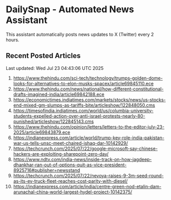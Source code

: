 # DailySnap - Automated News Assistant

This assistant automatically posts news updates to X (Twitter) every 2 hours.

## Recent Posted Articles

Last updated: Wed Jul 23 04:43:06 UTC 2025

1. https://www.thehindu.com/sci-tech/technology/trumps-golden-dome-looks-for-alternatives-to-elon-musks-spacex/article69845110.ece
2. https://www.thehindu.com/news/national/how-different-constitutional-drafts-imagined-india/article69842188.ece
3. https://economictimes.indiatimes.com/markets/stocks/news/us-stocks-end-mixed-gm-slumps-as-tariffs-bite/articleshow/122848050.cms
4. https://timesofindia.indiatimes.com/world/us/columbia-university-students-expelled-action-over-anti-israel-protests-nearly-80-punished/articleshow/122845143.cms
5. https://www.thehindu.com/opinion/letters/letters-to-the-editor-july-23-2025/article69843879.ece
6. https://indianexpress.com/article/world/trump-key-role-india-pakistan-war-us-tells-unsc-meet-chaired-ishaq-dar-10142929/
7. https://techcrunch.com/2025/07/22/google-microsoft-say-chinese-hackers-are-exploiting-sharepoint-zero-day/
8. https://www.ndtv.com/india-news/inside-track-on-how-jagdeep-dhankhar-ran-out-of-options-quit-as-vice-president-8925716#publisher=newsstand
9. https://techcrunch.com/2025/07/22/nevoya-raises-9-3m-seed-round-as-its-ev-truck-fleet-reaches-cost-parity-with-diesel/
10. https://indianexpress.com/article/india/centre-green-nod-etalin-dam-arunachal-china-world-largest-hydel-project-10142375/
